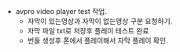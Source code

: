 
- avpro video player test 작업.
	- 자막이 있는영상과 자막이 없는영상 구분 요청하기.
	- 자막 파일 txt로 저장후 플레이 테스트 완료
	- 번들 생성후 폰에서 플레이해서 자막 플레이 확인.